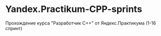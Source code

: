 # Yandex.Practikum-CPP-sprints
Прохождение курса "Разработчик С++" от Яндекс.Практикума (1-16 спринт)
